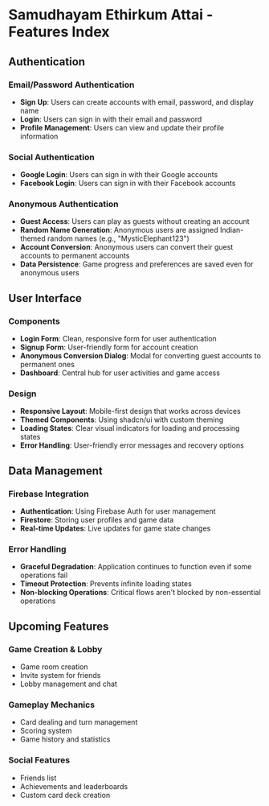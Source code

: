 # Samudhayam Ethirkum Attai - Features Index

## Authentication

### Email/Password Authentication
- **Sign Up**: Users can create accounts with email, password, and display name
- **Login**: Users can sign in with their email and password
- **Profile Management**: Users can view and update their profile information

### Social Authentication
- **Google Login**: Users can sign in with their Google accounts
- **Facebook Login**: Users can sign in with their Facebook accounts

### Anonymous Authentication
- **Guest Access**: Users can play as guests without creating an account
- **Random Name Generation**: Anonymous users are assigned Indian-themed random names (e.g., "MysticElephant123")
- **Account Conversion**: Anonymous users can convert their guest accounts to permanent accounts
- **Data Persistence**: Game progress and preferences are saved even for anonymous users

## User Interface

### Components
- **Login Form**: Clean, responsive form for user authentication
- **Signup Form**: User-friendly form for account creation
- **Anonymous Conversion Dialog**: Modal for converting guest accounts to permanent ones
- **Dashboard**: Central hub for user activities and game access

### Design
- **Responsive Layout**: Mobile-first design that works across devices
- **Themed Components**: Using shadcn/ui with custom theming
- **Loading States**: Clear visual indicators for loading and processing states
- **Error Handling**: User-friendly error messages and recovery options

## Data Management

### Firebase Integration
- **Authentication**: Using Firebase Auth for user management
- **Firestore**: Storing user profiles and game data
- **Real-time Updates**: Live updates for game state changes

### Error Handling
- **Graceful Degradation**: Application continues to function even if some operations fail
- **Timeout Protection**: Prevents infinite loading states
- **Non-blocking Operations**: Critical flows aren't blocked by non-essential operations

## Upcoming Features

### Game Creation & Lobby
- Game room creation
- Invite system for friends
- Lobby management and chat

### Gameplay Mechanics
- Card dealing and turn management
- Scoring system
- Game history and statistics

### Social Features
- Friends list
- Achievements and leaderboards
- Custom card deck creation
